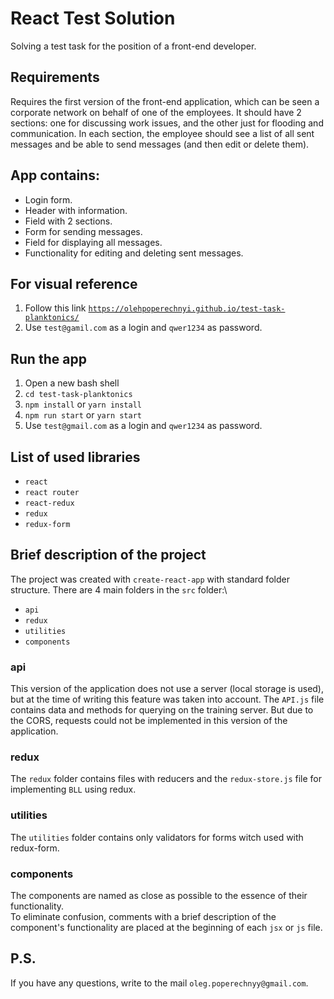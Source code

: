 # React Test Solution

Solving a test task for the position of a front-end developer.

## Requirements
Requires the first version of the front-end application, which can be seen
a corporate network on behalf of one of the employees. It should have 2 sections:
one for discussing work issues, and the other just for flooding and communication. In each section, the employee should see a list of all sent messages and
be able to send messages (and then edit or delete them).

## App contains:
- Login form.
- Header with information.  
- Field with 2 sections.
- Form for sending messages.
- Field for displaying all messages.
- Functionality for editing and deleting sent messages.

## For visual reference
1. Follow this link [`https://olehpoperechnyi.github.io/test-task-planktonics/`](https://olehpoperechnyi.github.io/test-task-planktonics/)
2. Use `test@gamil.com` as a login and `qwer1234` as password.

## Run the app
1. Open a new bash shell
2. `cd test-task-planktonics`
3. `npm install` or `yarn install`
4. `npm run start` or `yarn start`
5. Use `test@gmail.com` as a login and `qwer1234` as password.

## List of used libraries
- `react` 
- `react router`
- `react-redux`  
- `redux`
- `redux-form`

## Brief description of the project

The project was created with `create-react-app` with standard folder structure.
There are 4 main folders in the `src` folder:\
- `api`
- `redux`
- `utilities`
- `components`

### api 

This version of the application does not use a server (local storage is used), but at the time of writing this feature was taken into account. 
The `API.js` file contains data and methods for querying on the training server. 
But due to the CORS, requests could not be implemented in this version of the application.

### redux

The `redux` folder contains files with reducers and the `redux-store.js` file for implementing `BLL` using redux.

### utilities

The `utilities` folder contains only validators for forms witch used with redux-form.

### components

The components are named as close as possible to the essence of their functionality.\
To eliminate confusion, comments with a brief description of the component's functionality are placed at the beginning of each `jsx` or `js` file.

## P.S.

If you have any questions, write to the mail `oleg.poperechnyy@gmail.com`.
